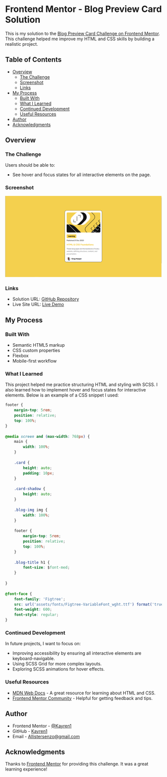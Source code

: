 # Frontend Mentor - Blog Preview Card Solution

This is my solution to the [Blog Preview Card Challenge on Frontend Mentor](https://www.frontendmentor.io/challenges/blog-preview-card-ckPaj01IcS). This challenge helped me improve my HTML and CSS skills by building a realistic project.

## Table of Contents

- [Overview](#overview)
  - [The Challenge](#the-challenge)
  - [Screenshot](#screenshot)
  - [Links](#links)
- [My Process](#my-process)
  - [Built With](#built-with)
  - [What I Learned](#what-i-learned)
  - [Continued Development](#continued-development)
  - [Useful Resources](#useful-resources)
- [Author](#author)
- [Acknowledgments](#acknowledgments)

## Overview

### The Challenge

Users should be able to:

- See hover and focus states for all interactive elements on the page.

### Screenshot

![Screenshot of the solution](./Screenshot%20(1).png)

### Links

- Solution URL: [GitHub Repository](https://github.com/Kayren1/spork.github.io)
- Live Site URL: [Live Demo](https://kayren1.github.io/spork.github.io/blog-preview-card-main/index.html)

## My Process

### Built With

- Semantic HTML5 markup
- CSS custom properties
- Flexbox
- Mobile-first workflow

### What I Learned

This project helped me practice structuring HTML and styling with SCSS. I also learned how to implement hover and focus states for interactive elements. Below is an example of a CSS snippet I used:

```css
footer {
    margin-top: 5rem;
    position: relative;
    top: 100%;
}

@media screen and (max-width: 768px) {
    main {
        width: 100%;
    }

    .card {
        height: auto;
        padding: 10px;
    }

    .card-shadow {
        height: auto;
    }

    .blog-img img {
        width: 100%;
    }

    footer {
        margin-top: 5rem;
        position: relative;
        top: 100%;
    }
    
    .blog-title h1 {
        font-size: $font-med;
    }
    
}

@font-face {
    font-family: 'Figtree';
    src: url('assets/fonts/Figtree-VariableFont_wght.ttf') format('truetype');
    font-weight: 600;
    font-style: regular;
}
```

### Continued Development

In future projects, I want to focus on:

- Improving accessibility by ensuring all interactive elements are keyboard-navigable.
- Using SCSS Grid for more complex layouts.
- Exploring SCSS animations for hover effects.

### Useful Resources

- [MDN Web Docs](https://developer.mozilla.org/) - A great resource for learning about HTML and CSS.
- [Frontend Mentor Community](https://www.frontendmentor.io/community) - Helpful for getting feedback and tips.

## Author

- Frontend Mentor - [@Kayren1](https://www.frontendmentor.io/profile/Kayren1)
- GitHub - [Kayren1](https://github.com/Kayren1)
- Email - [Allistersenzo@gmail.com](mailto:Allistersenzo@gmail.com)

## Acknowledgments

Thanks to [Frontend Mentor](https://www.frontendmentor.io) for providing this challenge. It was a great learning experience!
